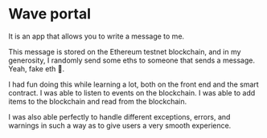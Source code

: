# Wave portal

It is an app that allows you to write a message to me.

This message is stored on the Ethereum testnet blockchain, and in my generosity, I randomly send some eths to someone that sends a message. Yeah, fake eth 🙂. 

I had fun doing this while learning a lot, both on the front end and the smart contract. I was able to listen to events on the blockchain. I was able to add items to the blockchain and read from the blockchain.

I was also able perfectly to handle different exceptions, errors, and warnings in such a way as to give users a very smooth experience. 
